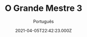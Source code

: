---
id: '764d06a5-6869-4935-8f82-d9b4e2fe5bcd'
type: 'movie' # Filme, Série, Anime
title: "O Grande Mestre 3"
synopsis: ["Donnie Yen terá uma luta explosiva com o ex-campeão mundial dos pesos pesados de boxe Mike Tyson. E a história ainda abordará parte da juventude do maior discípulo de Yip Man: Bruce Lee.",
]
originalTitle: "葉問3"
date: '2021-04-05T22:42:23.000Z'
update: '2021-04-05T22:42:23.000Z'
releaseDate: '2015-12-19T03:00:00.000Z'
imdb:
  rating: '7.1' # 8.5
  id: '' # tt0470752
duration: '1h 45m'
trailer:
  urls: [
    '_wUcbN34leM',
  ]
tags: ['720p', '1080p']
genre: ['Ação', 'Drama', 'História'] #
quality: 'BluRay 720p | 1080p' # BluRay, WEB-DL, HDTV, WEB-DL4K, WEB-DLe
format: 'Mkv' # MKV, MP4, TS
audio: 'Português, Inglês' # Dublado, Legendado, Dual Audio, Dub & Leg
subtitle: 'Português' # Português, inglês,
size: '927 MB | 1.79 GB' # 4.8 GB
audioQuality: 10
videoQuality: 10
directors: []
#  - name: 'Lana Wachowski'
#    image: ''
#  - name: 'Lilly Wachowski'
#    image: ''
cast: []
#  - name: 'Keanu Reeves'
#    image: ''
#    characterName: 'Neo'
writers: []
#  - name: ''
#    image: ''
maturityRating:
  age: '' # L , 10, 12, 14, 16, 18
  topics: [''] # Violence, Illegal drugs, Inappropriate Language, Legal Drugs, Sexual Content, Extreme Violence
###########################################
download:
  
  - url: 'magnet:?xt=urn:btih:fa58ae331f8ccf16cb917969b3bcf2bd61e2a026&dn=O.Grande.Mestre.3.2016.720p.BRRip.DUAL-WWW.MEGAFILMEBLURAY.COM'
    resolution: '720p' # 720p, 1080p, 4K,
    audio: 'Dual Áudio' # Dublado, Legendado, Dual Audio
    size: '' # 4.8 GB
    quality: '' # BluRay, WEB-DL
    format: '' # MKV
  - url: 'magnet:?xt=urn:btih:7837071157ec1d2b519229dd0fa915f9177d8d9b&dn=O.Grande.Mestre.3.2016.1080p.BRRip.DUAL-WWW.MEGAFILMEBLURAY.COM'
    resolution: '1080p' # 720p, 1080p, 4K,
    audio: 'Dual Áudio' # Dublado, Legendado, Dual Audio
    size: '' # 4.8 GB
    quality: '' # BluRay, WEB-DL
    format: '' # MKV
images:
  cover: '/assets/movies/o-grande-mestre-3.jpg'
  background: '/assets/movies/'
---